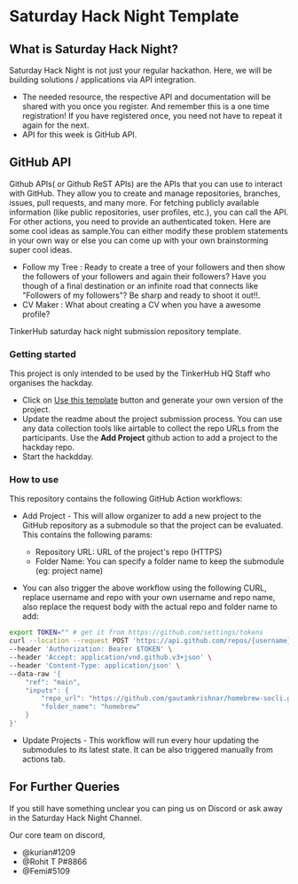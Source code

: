 # Saturday Hack Night Template

## What is Saturday Hack Night?
Saturday Hack Night is not just your regular hackathon. Here, we will be building solutions / applications via API integration.
* The needed resource, the respective API and documentation will be shared with you once you register. And remember this is a one time registration! If you have registered once, you need not have to repeat it again for the next.
* API for this week is GitHub API.

## GitHub API
Github APIs( or Github ReST APIs) are the APIs that you can use to interact with GitHub. They allow you to create and manage repositories, branches, issues, pull requests, and many more. For fetching publicly available information (like public repositories, user profiles, etc.), you can call the API. For other actions, you need to provide an authenticated token.
Here are some cool ideas as sample.You can either modify these problem statements in your own way or else you can come up with your own brainstorming super cool ideas.
- Follow my Tree : Ready to create a tree of your followers and then show the followers of your followers and again their followers? Have you though of a final destination or an infinite road that connects like "Followers of  my followers"? Be sharp and ready to shoot it out!!.
- CV Maker : What about creating a CV when you have a awesome profile?

TinkerHub saturday hack night submission repository template. 

### Getting started
This project is only intended to be used by the TinkerHub HQ Staff who organises the hackday.
- Click on [Use this template](https://github.com/tinkerhub/saturday-hack-night-template/generate) button and generate your own version of the project. 
- Update the readme about the project submission process. You can use any data collection tools like airtable to collect the repo URLs from the participants. Use the **Add Project** github action to add a project to the hackday repo.
- Start the hackdday.

### How to use
This repository contains the following GitHub Action workflows:
- Add Project - This will allow organizer to add a new project to the GitHub repository as a submodule so that the project can be evaluated. This contains the following params:
    - Repository URL: URL of the project's repo (HTTPS)
    - Folder Name: You can specify a folder name to keep the submodule (eg: project name)

- You can also trigger the above workflow using the following CURL, replace username and repo with your own username and repo name, also replace the request body with the actual repo and folder name to add:
```bash
export TOKEN="" # get it from https://github.com/settings/tokens
curl --location --request POST 'https://api.github.com/repos/{username}/{repo}/actions/workflows/add-project.yml/dispatches' \
--header 'Authorization: Bearer $TOKEN' \
--header 'Accept: application/vnd.github.v3+json' \
--header 'Content-Type: application/json' \
--data-raw '{
    "ref": "main",
    "inputs": {
        "repo_url": "https://github.com/gautamkrishnar/homebrew-socli.git",
        "folder_name": "homebrew"
    }
}'
```
- Update Projects - This workflow will run every hour updating the submodules to its latest state. It can be also triggered manually from actions tab.

## For Further Queries
If you still have something unclear you can ping us on Discord or ask away in the Saturday Hack Night Channel.

Our core team on discord,
 - @kurian#1209
 - @Rohit T P#8866
 - @Femi#5109 
